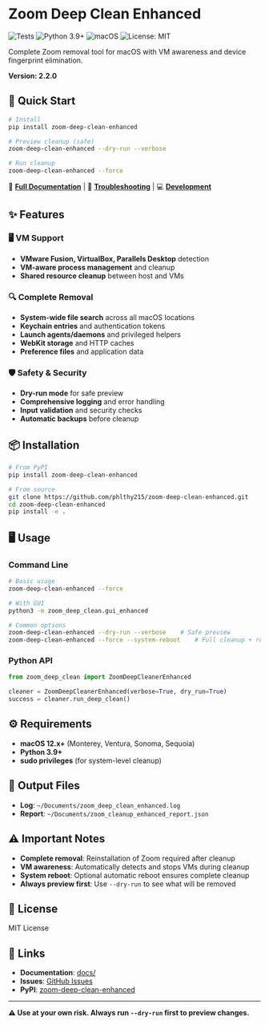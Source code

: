 # Zoom Deep Clean Enhanced

![Tests](https://github.com/Jlf2526/zoom-deep-clean-enhanced/workflows/Tests/badge.svg)
![Python 3.9+](https://img.shields.io/badge/python-3.9+-blue.svg)
![macOS](https://img.shields.io/badge/platform-macOS-lightgrey.svg)
![License: MIT](https://img.shields.io/badge/License-MIT-yellow.svg)

Complete Zoom removal tool for macOS with VM awareness and device fingerprint elimination.

**Version: 2.2.0**

## 🚀 Quick Start

```bash
# Install
pip install zoom-deep-clean-enhanced

# Preview cleanup (safe)
zoom-deep-clean-enhanced --dry-run --verbose

# Run cleanup
zoom-deep-clean-enhanced --force
```

📖 **[Full Documentation](docs/)** | 🚨 **[Troubleshooting](docs/troubleshooting.md)** | 💻 **[Development](docs/development.md)**

## ✨ Features

### 🖥️ VM Support
- **VMware Fusion, VirtualBox, Parallels Desktop** detection
- **VM-aware process management** and cleanup
- **Shared resource cleanup** between host and VMs

### 🔍 Complete Removal
- **System-wide file search** across all macOS locations
- **Keychain entries** and authentication tokens
- **Launch agents/daemons** and privileged helpers
- **WebKit storage** and HTTP caches
- **Preference files** and application data

### 🛡️ Safety & Security
- **Dry-run mode** for safe preview
- **Comprehensive logging** and error handling
- **Input validation** and security checks
- **Automatic backups** before cleanup

## 📦 Installation

```bash
# From PyPI
pip install zoom-deep-clean-enhanced

# From source
git clone https://github.com/phlthy215/zoom-deep-clean-enhanced.git
cd zoom-deep-clean-enhanced
pip install -e .
```

## 🖥️ Usage

### Command Line
```bash
# Basic usage
zoom-deep-clean-enhanced --force

# With GUI
python3 -m zoom_deep_clean.gui_enhanced

# Common options
zoom-deep-clean-enhanced --dry-run --verbose    # Safe preview
zoom-deep-clean-enhanced --force --system-reboot    # Full cleanup + reboot
```

### Python API
```python
from zoom_deep_clean import ZoomDeepCleanerEnhanced

cleaner = ZoomDeepCleanerEnhanced(verbose=True, dry_run=True)
success = cleaner.run_deep_clean()
```

## ⚙️ Requirements

- **macOS 12.x+** (Monterey, Ventura, Sonoma, Sequoia)
- **Python 3.9+**
- **sudo privileges** (for system-level cleanup)

## 📁 Output Files

- **Log**: `~/Documents/zoom_deep_clean_enhanced.log`
- **Report**: `~/Documents/zoom_cleanup_enhanced_report.json`

## ⚠️ Important Notes

- **Complete removal**: Reinstallation of Zoom required after cleanup
- **VM awareness**: Automatically detects and stops VMs during cleanup
- **System reboot**: Optional automatic reboot ensures complete cleanup
- **Always preview first**: Use `--dry-run` to see what will be removed

## 📄 License

MIT License

## 🔗 Links

- **Documentation**: [docs/](docs/)
- **Issues**: [GitHub Issues](https://github.com/phlthy215/zoom-deep-clean-enhanced/issues)
- **PyPI**: [zoom-deep-clean-enhanced](https://pypi.org/project/zoom-deep-clean-enhanced/)

---

**⚠️ Use at your own risk. Always run `--dry-run` first to preview changes.**
